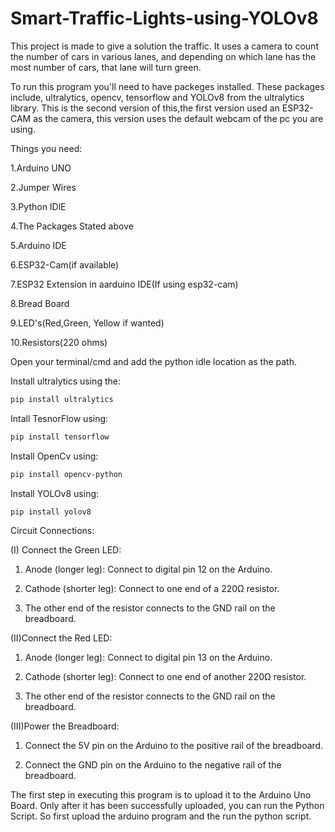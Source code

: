 # Smart-Traffic-Lights-using-YOLOv8
This project is made to give a solution the traffic. It uses a camera to count the number of cars in various lanes, and depending on which lane has the most number of cars, that lane will turn green.

To run this program you'll need to have packeges installed. These packages include, ultralytics, opencv, tensorflow and YOLOv8 from the ultralytics library.
This is the second version of this,the first version used an ESP32-CAM as the camera, this version uses the default webcam of the pc you are using.

Things you need:
    
1.Arduino UNO    

2.Jumper Wires

3.Python IDlE

4.The Packages Stated above

5.Arduino IDE

6.ESP32-Cam(if available)

7.ESP32 Extension in aarduino IDE(If using esp32-cam)

8.Bread Board

9.LED's(Red,Green, Yellow if wanted)

10.Resistors(220 ohms)



Open your terminal/cmd and add the python idle location as the path.

Install ultralytics using the:
```bash
pip install ultralytics
```

Intall TesnorFlow using:
```bash
pip install tensorflow
```

Install OpenCv using:
```bash
pip install opencv-python
```

Install YOLOv8 using:
```bash
pip install yolov8
```



Circuit Connections:

(I) Connect the Green LED:

1. Anode (longer leg): Connect to digital pin 12 on the Arduino.

2. Cathode (shorter leg): Connect to one end of a 220Ω resistor.

3. The other end of the resistor connects to the GND rail on the breadboard.

(II)Connect the Red LED:

1. Anode (longer leg): Connect to digital pin 13 on the Arduino.

2. Cathode (shorter leg): Connect to one end of another 220Ω resistor.

3. The other end of the resistor connects to the GND rail on the breadboard.

(III)Power the Breadboard:

1. Connect the 5V pin on the Arduino to the positive rail of the breadboard.

2. Connect the GND pin on the Arduino to the negative rail of the breadboard.
   


The first step in executing this program is to upload it to the Arduino Uno Board. Only after it has been successfully uploaded, you can run the Python Script. So first upload the arduino program and the run the python script.


